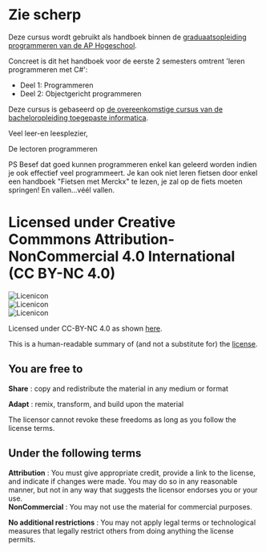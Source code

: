 # Zie scherp

Deze cursus wordt gebruikt als handboek binnen de [graduaatsopleiding programmeren van de AP Hogeschool](https://www.ap.be/graduaat/programmeren).

Concreet is dit het handboek voor de eerste 2 semesters omtrent 'leren programmeren met C\#':

* Deel 1: Programmeren
* Deel 2: Objectgericht programmeren

Deze cursus is gebaseerd op [de overeenkomstige cursus van de bacheloropleiding toegepaste informatica](apwt.gitbook.io).

Veel leer-en leesplezier,

De lectoren programmeren

PS Besef dat goed kunnen programmeren enkel kan geleerd worden indien je ook effectief veel programmeert. Je kan ook niet leren fietsen door enkel een handboek "Fietsen met Merckx" te lezen, je zal op de fiets moeten springen! En vallen...véél vallen.

# Licensed under Creative Commmons Attribution-NonCommercial 4.0 International \(CC BY-NC 4.0\)

![Licenicon](/assets/ccicon.png)  
![Licenicon](/assets/ccat.png)  
![Licenicon](/assets/ccnc.png)

Licensed under CC-BY-NC 4.0 as shown [here](LICENSE.MD).

This is a human-readable summary of \(and not a substitute for\) the [license](LICENSE.MD).

## You are free to

**Share** : copy and redistribute the material in any medium or format

**Adapt** : remix, transform, and build upon the material

The licensor cannot revoke these freedoms as long as you follow the license terms.

## Under the following terms

**Attribution** : You must give appropriate credit, provide a link to the license, and indicate if changes were made. You may do so in any reasonable manner, but not in any way that suggests the licensor endorses you or your use.  
**NonCommercial** : You may not use the material for commercial purposes.

**No additional restrictions** : You may not apply legal terms or technological measures that legally restrict others from doing anything the license permits.
